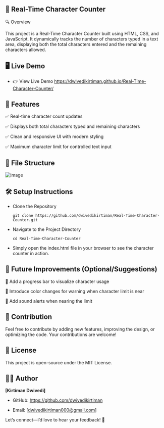 ## 🔢 Real-Time Character Counter

🔍 Overview

This project is a Real-Time Character Counter built using HTML, CSS, and JavaScript. It dynamically tracks the number of characters typed in a text area, displaying both the total characters entered and the remaining characters allowed.

## 🖥️ Live Demo

- 👉 View Live Demo    https://dwivedikirtiman.github.io/Real-Time-Character-Counter/

## 🌟 Features

✅ Real-time character count updates

✅ Displays both total characters typed and remaining characters

✅ Clean and responsive UI with modern styling

✅ Maximum character limit for controlled text input

## 📂 File Structure

![image](https://github.com/user-attachments/assets/8eb007b0-d2c8-4724-96fc-073e2c124e0d)

## 🛠️ Setup Instructions

- Clone the Repository

   ```git clone https://github.com/dwivedikirtiman/Real-Time-Character-Counter.git```

- Navigate to the Project Directory

   ```cd Real-Time-Character-Counter```

- Simply open the index.html file in your browser to see the character counter in action.

## 🚀 Future Improvements (Optional/Suggestions)

🔄 Add a progress bar to visualize character usage

🎨 Introduce color changes for warning when character limit is near

🔔 Add sound alerts when nearing the limit

## 🤝 Contribution

Feel free to contribute by adding new features, improving the design, or optimizing the code. Your contributions are welcome!

## 📜 License

This project is open-source under the MIT License.

## 👨‍💻 Author

**[Kirtiman Dwivedi]**

- GitHub: https://github.com/dwivedikirtiman

- Email: [dwivedikirtiman000@gmail.com]

Let’s connect—I’d love to hear your feedback! 🚀
